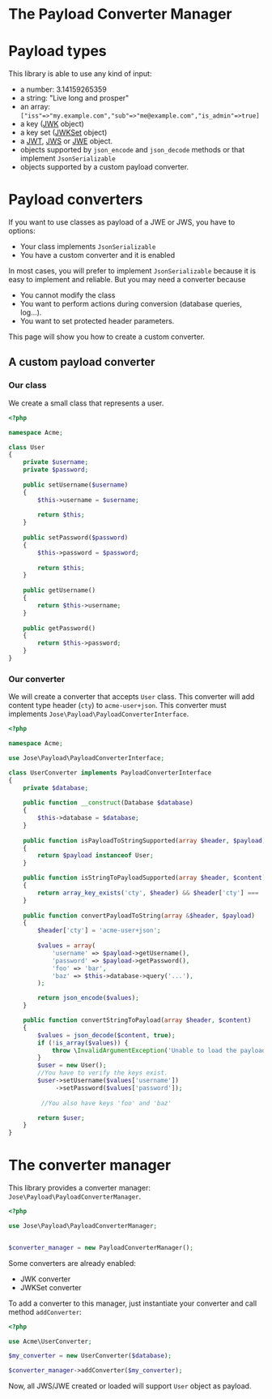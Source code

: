 The Payload Converter Manager
=============================

# Payload types

This library is able to use any kind of input:
* a number: 3.14159265359
* a string: "Live long and prosper"
* an array:  `["iss"=>"my.example.com","sub"=>"me@example.com","is_admin"=>true]`
* a key ([JWK](../object/jwk.md) object)
* a key set ([JWKSet](../object/jwk_set.md) object)
* a [JWT](../object/jwt.md), [JWS](../object/jws.md) or [JWE](../object/jwe.md) object.
* objects supported by `json_encode` and `json_decode` methods or that implement `JsonSerializable`
* objects supported by a custom payload converter.

# Payload converters

If you want to use classes as payload of a JWE or JWS, you have to options:
* Your class implements `JsonSerializable`
* You have a custom converter and it is enabled

In most cases, you will prefer to implement `JsonSerializable` because it is easy to implement and reliable.
But you may need a converter because
* You cannot modify the class
* You want to perform actions during conversion (database queries, log...).
* You want to set protected header parameters.

This page will show you how to create a custom converter.

## A custom payload converter

### Our class

We create a small class that represents a user.

```php
<?php

namespace Acme;

class User
{
    private $username;
    private $password;
    
    public setUsername($username)
    {
        $this->username = $username;
        
        return $this;
    }
    
    public setPassword($password)
    {
        $this->password = $password;
        
        return $this;
    }
    
    public getUsername()
    {
        return $this->username;
    }
    
    public getPassword()
    {
        return $this->password;
    }
}
```

### Our converter

We will create a converter that accepts `User` class. This converter will add content type header (`cty`) to `acme-user+json`.
This converter must implements `Jose\Payload\PayloadConverterInterface`.

```php
<?php

namespace Acme;

use Jose\Payload\PayloadConverterInterface;

class UserConverter implements PayloadConverterInterface
{
    private $database;
    
    public function __construct(Database $database)
    {
        $this->database = $database;
    }
    
    public function isPayloadToStringSupported(array $header, $payload)
    {
        return $payload instanceof User;
    }

    public function isStringToPayloadSupported(array $header, $content)
    {
        return array_key_exists('cty', $header) && $header['cty'] === 'acme-user+json';
    }
    
    public function convertPayloadToString(array &$header, $payload)
    {
        $header['cty'] = 'acme-user+json';
        
        $values = array(
            'username' => $payload->getUsername(),
            'password' => $payload->getPassword(),
            'foo' => 'bar',
            'baz' => $this->database->query('...'),
        );

        return json_encode($values);
    }

    public function convertStringToPayload(array $header, $content)
    {
        $values = json_decode($content, true);
        if (!is_array($values)) {
            throw \InvalidArgumentException('Unable to load the payload.');
        }
        $user = new User();
        //You have to verify the keys exist.
        $user->setUsername($values['username'])
             ->setPassword($values['password']);
             
         //You also have keys 'foo' and 'baz'

        return $user;
    }
}
```

# The converter manager

This library provides a converter manager: `Jose\Payload\PayloadConverterManager`.

```php
<?php 

use Jose\Payload\PayloadConverterManager;


$converter_manager = new PayloadConverterManager();
```

Some converters are already enabled:
* JWK converter
* JWKSet converter

To add a converter to this manager, just instantiate your converter and call method `addConverter`:

```php
<?php 

use Acme\UserConverter;

$my_converter = new UserConverter($database);

$converter_manager->addConverter($my_converter);
```

Now, all JWS/JWE created or loaded will support `User` object as payload.
